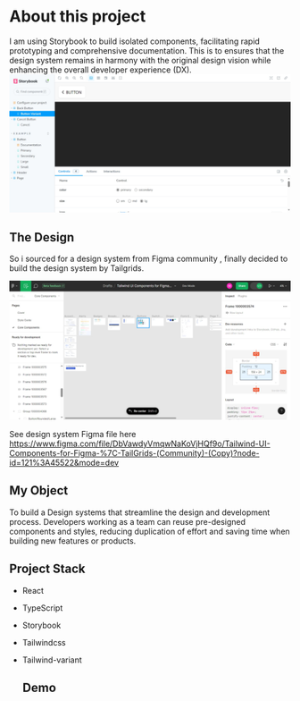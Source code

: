 # About this project
I am using Storybook to build isolated components, facilitating rapid prototyping and comprehensive documentation. This is to  ensures that the design system remains in harmony with the original design vision while enhancing the overall developer experience (DX).
![Screenshot](https://github.com/lamodots/TailgridsUIComponents/blob/main/Web%20capture_6-9-2023_163458_localhost.jpeg)

## The Design
So i sourced for a design system from Figma community , finally decided to build the design system by Tailgrids.

![](https://github.com/lamodots/TailgridsUIComponents/blob/main/public/Web%20capture_6-9-2023_1704_www.figma.com.jpeg)

See design system Figma file here https://www.figma.com/file/DbVawdyVmqwNaKoVjHQf9o/Tailwind-UI-Components-for-Figma-%7C-TailGrids-(Community)-(Copy)?node-id=121%3A45522&mode=dev

## My Object
To build a Design systems that streamline the design and development process. Developers working as a team can reuse pre-designed components and styles, reducing duplication of effort and saving time when building new features or products.

## Project Stack
- React
- TypeScript
- Storybook
- Tailwindcss
- Tailwind-variant

  ## Demo

